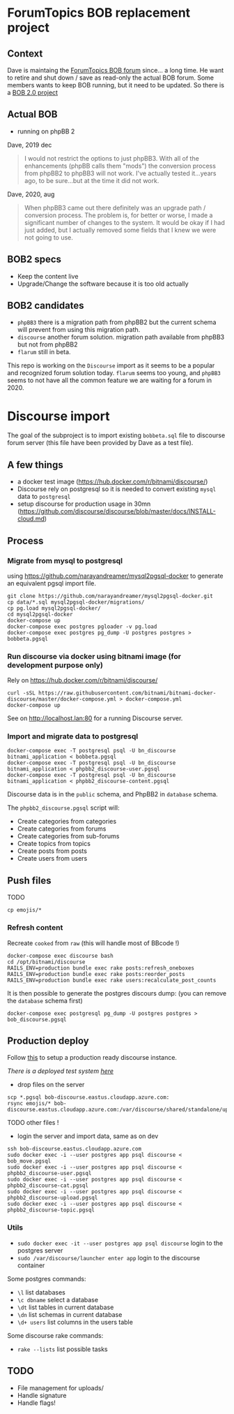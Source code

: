 # ForumTopics BOB replacement project

## Context

Dave is maintaing the [ForumTopics BOB forum](http://www.forumtopics.com/busobj/) since... a long time. He want to retire and shut down / save as read-only the actual BOB forum. Some members wants to keep BOB running, but it need to be updated. So there is a [BOB 2.0 project](http://www.forumtopics.com/busobj/viewtopic.php?t=254765)

## Actual BOB

- running on phpBB 2

Dave, 2019 dec
> I would not restrict the options to just phpBB3. With all of the enhancements (phpBB calls them "mods") the conversion process from phpBB2 to phpBB3 will not work. I've actually tested it...years ago, to be sure...but at the time it did not work. 

Dave, 2020, aug
> When phpBB3 came out there definitely was an upgrade path / conversion process. The problem is, for better or worse, I made a significant number of changes to the system. It would be okay if I had just added, but I actually removed some fields that I knew we were not going to use.

## BOB2 specs 

- Keep the content live
- Upgrade/Change the software because it is too old actually

## BOB2 candidates

- `phpBB3` there is a migration path from phpBB2 but the current schema will prevent from using this migration path.
- `discourse` another forum solution. migration path available from phpBB3 but not from phpBB2
- `flarum` still in beta.

This repo is working on the `Discourse` import as it seems to be a popular and recognized forum solution today.
`flarum` seems too young, and `phpBB3` seems to not have all the common feature we are waiting for a forum in 2020.

# Discourse import

The goal of the subproject is to import existing `bobbeta.sql` file to discourse forum server
(this file have been provided by Dave as a test file).

## A few things

- a docker test image (https://hub.docker.com/r/bitnami/discourse/)
- Discourse rely on postgresql so it is needed to convert existing `mysql` data to `postgresql`
- setup discourse for production usage in 30mn (https://github.com/discourse/discourse/blob/master/docs/INSTALL-cloud.md)

## Process

### Migrate from mysql to postgresql

using https://github.com/narayandreamer/mysql2pgsql-docker to generate an equivalent pgsql import file.

```
git clone https://github.com/narayandreamer/mysql2pgsql-docker.git
cp data/*.sql mysql2pgsql-docker/migrations/
cp pg.load mysql2pgsql-docker/
cd mysql2pgsql-docker
docker-compose up 
docker-compose exec postgres pgloader -v pg.load
docker-compose exec postgres pg_dump -U postgres postgres > bobbeta.pgsql
```

### Run discourse via docker using bitnami image (for development purpose only)

Rely on https://hub.docker.com/r/bitnami/discourse/

```
curl -sSL https://raw.githubusercontent.com/bitnami/bitnami-docker-discourse/master/docker-compose.yml > docker-compose.yml
docker-compose up
```

See on http://localhost.lan:80 for a running Discourse server.

### Import and migrate data to postgresql

```
docker-compose exec -T postgresql psql -U bn_discourse bitnami_application < bobbeta.pgsql
docker-compose exec -T postgresql psql -U bn_discourse bitnami_application < phpbb2_discourse-user.pgsql
docker-compose exec -T postgresql psql -U bn_discourse bitnami_application < phpbb2_discourse-content.pgsql
```

Discourse data is in the `public` schema, and PhpBB2 in `database` schema.

The `phpbb2_discourse.pgsql` script will:
* Create categories from categories
* Create categories from forums
* Create categories from sub-forums
* Create topics from topics
* Create posts from posts
* Create users from users

## Push files

TODO 
```
cp emojis/* 
```

### Refresh content

Recreate `cooked` from `raw` (this will handle most of BBcode !)

```
docker-compose exec discourse bash
cd /opt/bitnami/discourse
RAILS_ENV=production bundle exec rake posts:refresh_oneboxes
RAILS_ENV=production bundle exec rake posts:reorder_posts
RAILS_ENV=production bundle exec rake users:recalculate_post_counts
```

It is then possible to generate the postgres discours dump: (you can remove the `database` schema first)

```
docker-compose exec postgresql pg_dump -U postgres postgres > bob_discourse.pgsql
```

## Production deploy

Follow [this](https://github.com/discourse/discourse/blob/master/docs/INSTALL-cloud.md) to
setup a production ready discourse instance.
 
_There is a deployed test system [here](https://bob-discourse.eastus.cloudapp.azure.com)_

- drop files on the server

```
scp *.pgsql bob-discourse.eastus.cloudapp.azure.com:
rsync emojis/* bob-discourse.eastus.cloudapp.azure.com:/var/discourse/shared/standalone/uploads/default/original/1X
```
TODO other files !

- login the server and import data, same as on dev

```
ssh bob-discourse.eastus.cloudapp.azure.com
sudo docker exec -i --user postgres app psql discourse < bob_move.pgsql
sudo docker exec -i --user postgres app psql discourse < phpbb2_discourse-user.pgsql
sudo docker exec -i --user postgres app psql discourse < phpbb2_discourse-cat.pgsql
sudo docker exec -i --user postgres app psql discourse < phpbb2_discourse-upload.pgsql
sudo docker exec -i --user postgres app psql discourse < phpbb2_discourse-topic.pgsql
```

### Utils

- `sudo docker exec -it --user postgres app psql discourse` login to the postgres server
- `sudo /var/discourse/launcher enter app` login to the discourse container 

Some postgres commands:
- `\l` list databases
- `\c dbname` select a database
- `\dt` list tables in current database
- `\dn` list schemas in current database
- `\d+ users` list columns in the users table

Some discourse rake commands:
- `rake --lists` list possible tasks

## TODO

- File management for uploads/
- Handle signature
- Handle flags!
